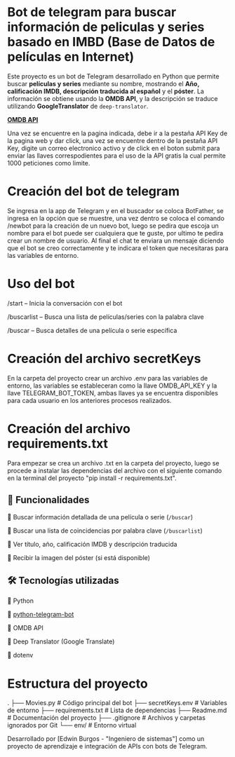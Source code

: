 # Bot de telegram para buscar información de peliculas y series basado en IMBD (Base de Datos de películas en Internet)

Este proyecto es un bot de Telegram desarrollado en Python que permite buscar **películas y series** mediante su nombre, mostrando el **Año, calificación IMDB, descripción traducida al español** y el **póster**. La información se obtiene usando la **OMDB API**, y la descripción se traduce utilizando **GoogleTranslator** de `deep-translator`.

[**OMDB API**](https://www.omdbapi.com/)

Una vez se encuentre en la pagina indicada, debe ir a la pestaña API Key de la pagina web y dar click, una vez se encuentre dentro de la pestaña API Key, digite un correo electronico activo y de click en el boton submit para enviar las llaves correspodientes para el uso de la API gratis la cual permite 1000 peticiones como limite.

# Creación del bot de telegram

Se ingresa en la app de Telegram y en el buscador se coloca BotFather, se ingresa en la opción que se muestre, una vez dentro se coloca el comando /newbot para la creación de un nuevo bot, luego se pedira que escoja un nombre para el bot puede ser cualquiera que te guste, por ultimo te pedira crear un nombre de usuario. Al final el chat te enviara un mensaje diciendo que el bot se creo correctamente y te indicara el token que necesitaras para las variables de entorno.

# Uso del bot

/start – Inicia la conversación con el bot

/buscarlist <palabra> – Busca una lista de películas/series con la palabra clave

/buscar <nombre exacto> – Busca detalles de una película o serie específica

# Creación del archivo secretKeys

En la carpeta del proyecto crear un archivo .env para las variables de entorno, las variables se estableceran como la llave OMDB_API_KEY y la llave TELEGRAM_BOT_TOKEN, ambas llaves ya se encuentra disponibles para cada usuario en los anteriores procesos realizados.

# Creación del archivo requirements.txt

Para empezar se crea un archivo .txt en la carpeta del proyecto, luego se procede a instalar las dependencias del archivo con el siguiente comando en la terminal del proyecto "pip install -r requirements.txt".

## 🚀 Funcionalidades

📌 Buscar información detallada de una película o serie (`/buscar`)

📌 Buscar una lista de coincidencias por palabra clave (`/buscarlist`)

📌 Ver título, año, calificación IMDB y descripción traducida

📌 Recibir la imagen del póster (si está disponible)

## 🛠️ Tecnologías utilizadas

📌 Python

📌 [python-telegram-bot](https://github.com/python-telegram-bot/python-telegram-bot)

📌 OMDB API

📌 Deep Translator (Google Translate)

📌 dotenv

# Estructura del proyecto

.
├── Movies.py # Código principal del bot
├── secretKeys.env # Variables de entorno
├── requirements.txt # Lista de dependencias
├── Readme.md # Documentación del proyecto
├── .gitignore # Archivos y carpetas ignorados por Git
└── env/ # Entorno virtual

Desarrollado por [Edwin Burgos - "Ingeniero de sistemas"] como un proyecto de aprendizaje e integración de APIs con bots de Telegram.
